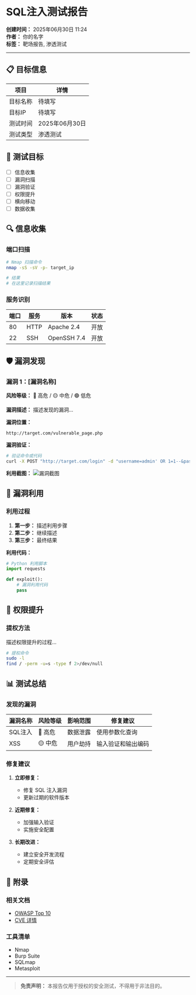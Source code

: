# SQL注入测试报告

**创建时间：** 2025年06月30日 11:24  
**作者：** 你的名字  
**标签：** 靶场报告, 渗透测试  

---

## 📋 目标信息

| 项目 | 详情 |
|------|------|
| 目标名称 | 待填写 |
| 目标IP | 待填写 |
| 测试时间 | 2025年06月30日 |
| 测试类型 | 渗透测试 |

## 🎯 测试目标

- [ ] 信息收集
- [ ] 漏洞扫描
- [ ] 漏洞验证
- [ ] 权限提升
- [ ] 横向移动
- [ ] 数据收集

## 🔍 信息收集

### 端口扫描

```bash
# Nmap 扫描命令
nmap -sS -sV -p- target_ip

# 结果
# 在这里记录扫描结果
```

### 服务识别

| 端口 | 服务 | 版本 | 状态 |
|------|------|------|------|
| 80 | HTTP | Apache 2.4 | 开放 |
| 22 | SSH | OpenSSH 7.4 | 开放 |

## 🛡️ 漏洞发现

### 漏洞 1：[漏洞名称]

**风险等级：** 🔴 高危 / 🟡 中危 / 🟢 低危

**漏洞描述：**
描述发现的漏洞...

**漏洞位置：**
```
http://target.com/vulnerable_page.php
```

**漏洞验证：**
```bash
# 验证命令或代码
curl -X POST "http://target.com/login" -d "username=admin' OR 1=1--&password=test"
```

**利用截图：**
![漏洞截图](screenshot.png)

## 🚀 漏洞利用

### 利用过程

1. **第一步：** 描述利用步骤
2. **第二步：** 继续描述
3. **第三步：** 最终结果

**利用代码：**
```python
# Python 利用脚本
import requests

def exploit():
    # 漏洞利用代码
    pass
```

## 🔐 权限提升

### 提权方法

描述权限提升的过程...

```bash
# 提权命令
sudo -l
find / -perm -u=s -type f 2>/dev/null
```

## 📊 测试总结

### 发现的漏洞

| 漏洞名称 | 风险等级 | 影响范围 | 修复建议 |
|---------|---------|---------|---------|
| SQL注入 | 🔴 高危 | 数据泄露 | 使用参数化查询 |
| XSS | 🟡 中危 | 用户劫持 | 输入验证和输出编码 |

### 修复建议

1. **立即修复：**
   - 修复 SQL 注入漏洞
   - 更新过期的软件版本

2. **近期修复：**
   - 加强输入验证
   - 实施安全配置

3. **长期改进：**
   - 建立安全开发流程
   - 定期安全评估

## 📎 附录

### 相关文档
- [OWASP Top 10](https://owasp.org/www-project-top-ten/)
- [CVE 详情](https://cve.mitre.org/)

### 工具清单
- Nmap
- Burp Suite
- SQLmap
- Metasploit

---

> **免责声明：** 本报告仅用于授权的安全测试，不得用于非法目的。